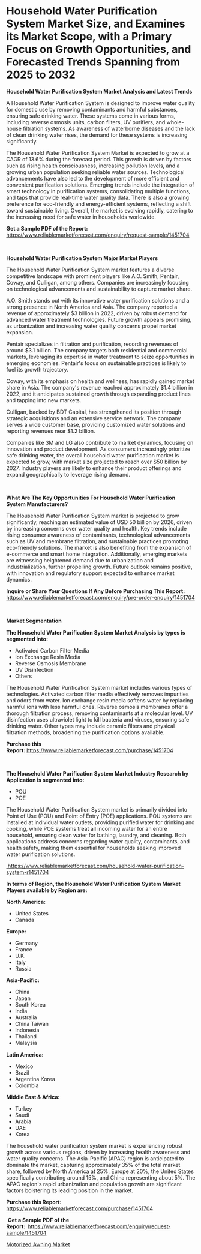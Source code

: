 <p><h1>Household Water Purification System Market Size, and Examines its Market Scope, with a Primary Focus on Growth Opportunities, and Forecasted Trends Spanning from 2025 to 2032</h1></p><p><strong>Household Water Purification System Market Analysis and Latest Trends</strong></p>
<p><p>A Household Water Purification System is designed to improve water quality for domestic use by removing contaminants and harmful substances, ensuring safe drinking water. These systems come in various forms, including reverse osmosis units, carbon filters, UV purifiers, and whole-house filtration systems. As awareness of waterborne diseases and the lack of clean drinking water rises, the demand for these systems is increasing significantly.</p><p>The Household Water Purification System Market is expected to grow at a CAGR of 13.6% during the forecast period. This growth is driven by factors such as rising health consciousness, increasing pollution levels, and a growing urban population seeking reliable water sources. Technological advancements have also led to the development of more efficient and convenient purification solutions. Emerging trends include the integration of smart technology in purification systems, consolidating multiple functions, and taps that provide real-time water quality data. There is also a growing preference for eco-friendly and energy-efficient systems, reflecting a shift toward sustainable living. Overall, the market is evolving rapidly, catering to the increasing need for safe water in households worldwide.</p></p>
<p><strong>Get a Sample PDF of the Report:&nbsp;</strong> <a href="https://www.reliablemarketforecast.com/enquiry/request-sample/1451704?utm_campaign=1108&utm_medium=2&utm_source=Github&utm_content=ia&utm_term=06022025&utm_id=household-water-purification-system">https://www.reliablemarketforecast.com/enquiry/request-sample/1451704</a></p>
<p>&nbsp;</p>
<p><strong>Household Water Purification System Major Market Players</strong></p>
<p><p>The Household Water Purification System market features a diverse competitive landscape with prominent players like A.O. Smith, Pentair, Coway, and Culligan, among others. Companies are increasingly focusing on technological advancements and sustainability to capture market share. </p><p>A.O. Smith stands out with its innovative water purification solutions and a strong presence in North America and Asia. The company reported a revenue of approximately $3 billion in 2022, driven by robust demand for advanced water treatment technologies. Future growth appears promising, as urbanization and increasing water quality concerns propel market expansion.</p><p>Pentair specializes in filtration and purification, recording revenues of around $3.1 billion. The company targets both residential and commercial markets, leveraging its expertise in water treatment to seize opportunities in emerging economies. Pentair's focus on sustainable practices is likely to fuel its growth trajectory.</p><p>Coway, with its emphasis on health and wellness, has rapidly gained market share in Asia. The company's revenue reached approximately $1.4 billion in 2022, and it anticipates sustained growth through expanding product lines and tapping into new markets.</p><p>Culligan, backed by BDT Capital, has strengthened its position through strategic acquisitions and an extensive service network. The company serves a wide customer base, providing customized water solutions and reporting revenues near $1.2 billion.</p><p>Companies like 3M and LG also contribute to market dynamics, focusing on innovation and product development. As consumers increasingly prioritize safe drinking water, the overall household water purification market is expected to grow, with market size projected to reach over $50 billion by 2027. Industry players are likely to enhance their product offerings and expand geographically to leverage rising demand.</p></p>
<p>&nbsp;</p>
<p><strong>What Are The Key Opportunities For Household Water Purification System Manufacturers?</strong></p>
<p><p>The Household Water Purification System market is projected to grow significantly, reaching an estimated value of USD 50 billion by 2026, driven by increasing concerns over water quality and health. Key trends include rising consumer awareness of contaminants, technological advancements such as UV and membrane filtration, and sustainable practices promoting eco-friendly solutions. The market is also benefiting from the expansion of e-commerce and smart home integration. Additionally, emerging markets are witnessing heightened demand due to urbanization and industrialization, further propelling growth. Future outlook remains positive, with innovation and regulatory support expected to enhance market dynamics.</p></p>
<p><strong>Inquire or Share Your Questions If Any Before Purchasing This Report:</strong> <a href="https://www.reliablemarketforecast.com/enquiry/pre-order-enquiry/1451704?utm_campaign=1108&utm_medium=2&utm_source=Github&utm_content=ia&utm_term=06022025&utm_id=household-water-purification-system">https://www.reliablemarketforecast.com/enquiry/pre-order-enquiry/1451704</a></p>
<p>&nbsp;</p>
<p><strong>Market Segmentation</strong></p>
<p><strong>The Household Water Purification System Market Analysis by types is segmented into:</strong></p>
<p><ul><li>Activated Carbon Filter Media</li><li>Ion Exchange Resin Media</li><li>Reverse Osmosis Membrane</li><li>UV Disinfection</li><li>Others</li></ul></p>
<p><p>The Household Water Purification System market includes various types of technologies. Activated carbon filter media effectively removes impurities and odors from water. Ion exchange resin media softens water by replacing harmful ions with less harmful ones. Reverse osmosis membranes offer a thorough filtration process, removing contaminants at a molecular level. UV disinfection uses ultraviolet light to kill bacteria and viruses, ensuring safe drinking water. Other types may include ceramic filters and physical filtration methods, broadening the purification options available.</p></p>
<p><strong>Purchase this Report:&nbsp;</strong><a href="https://www.reliablemarketforecast.com/purchase/1451704?utm_campaign=1108&utm_medium=2&utm_source=Github&utm_content=ia&utm_term=06022025&utm_id=household-water-purification-system">https://www.reliablemarketforecast.com/purchase/1451704</a></p>
<p>&nbsp;</p>
<p><strong>The Household Water Purification System Market Industry Research by Application is segmented into:</strong></p>
<p><ul><li>POU</li><li>POE</li></ul></p>
<p><p>The Household Water Purification System market is primarily divided into Point of Use (POU) and Point of Entry (POE) applications. POU systems are installed at individual water outlets, providing purified water for drinking and cooking, while POE systems treat all incoming water for an entire household, ensuring clean water for bathing, laundry, and cleaning. Both applications address concerns regarding water quality, contaminants, and health safety, making them essential for households seeking improved water purification solutions.</p></p>
<p><a href="https://www.reliablemarketforecast.com/household-water-purification-system-r1451704?utm_campaign=1108&utm_medium=2&utm_source=Github&utm_content=ia&utm_term=06022025&utm_id=household-water-purification-system">&nbsp;https://www.reliablemarketforecast.com/household-water-purification-system-r1451704</a></p>
<p><strong>In terms of Region, the Household Water Purification System Market Players available by Region are:</strong></p>
<p>
    <p> <strong> North America: </strong>
        <ul>
            <li>United States</li>
            <li>Canada</li>
        </ul>
        </p> 
    <p> <strong> Europe: </strong>
        <ul>
            <li>Germany</li>
            <li>France</li>
            <li>U.K.</li>
            <li>Italy</li>
            <li>Russia</li>
        </ul>
        </p> 
    <p> <strong> Asia-Pacific: </strong>
        <ul>
            <li>China</li>
            <li>Japan</li>
            <li>South Korea</li>
            <li>India</li>
            <li>Australia</li>
            <li>China Taiwan</li>
            <li>Indonesia</li>
            <li>Thailand</li>
            <li>Malaysia</li>
        </ul>
        </p> 
    <p> <strong> Latin America: </strong>
        <ul>
            <li>Mexico</li>
            <li>Brazil</li>
            <li>Argentina Korea</li>
            <li>Colombia</li>
        </ul>
        </p> 
    <p> <strong> Middle East & Africa: </strong>
        <ul>
            <li>Turkey</li>
            <li>Saudi</li>
            <li>Arabia</li>
            <li>UAE</li>
            <li>Korea</li>
        </ul>
    </p>
    </p>
<p><p>The household water purification system market is experiencing robust growth across various regions, driven by increasing health awareness and water quality concerns. The Asia-Pacific (APAC) region is anticipated to dominate the market, capturing approximately 35% of the total market share, followed by North America at 25%, Europe at 20%, the United States specifically contributing around 15%, and China representing about 5%. The APAC region's rapid urbanization and population growth are significant factors bolstering its leading position in the market.</p></p>
<p><strong>Purchase this Report: </strong><a href="https://www.reliablemarketforecast.com/purchase/1451704?utm_campaign=1108&utm_medium=2&utm_source=Github&utm_content=ia&utm_term=06022025&utm_id=household-water-purification-system">https://www.reliablemarketforecast.com/purchase/1451704</a></p>
<p>&nbsp;<strong>Get a Sample PDF of the Report:&nbsp;&nbsp;</strong><a href="https://www.reliablemarketforecast.com/enquiry/request-sample/1451704?utm_campaign=1108&utm_medium=2&utm_source=Github&utm_content=ia&utm_term=06022025&utm_id=household-water-purification-system">https://www.reliablemarketforecast.com/enquiry/request-sample/1451704</a></p>
<p><strong></strong></p>
<p><p><a href="https://github.com/CliffMedina6/Market-Research-Report-List-7/blob/main/motorized-awning-market.md?utm_campaign=1108&utm_medium=2&utm_source=Github&utm_content=ia&utm_term=06022025&utm_id=household-water-purification-system">Motorized Awning Market</a></p></p>